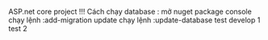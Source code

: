ASP.net core project !!!
Cách chạy database :
mở nuget package console
chạy lệnh :add-migration update
chạy lệnh :update-database
test develop 1
test 2

